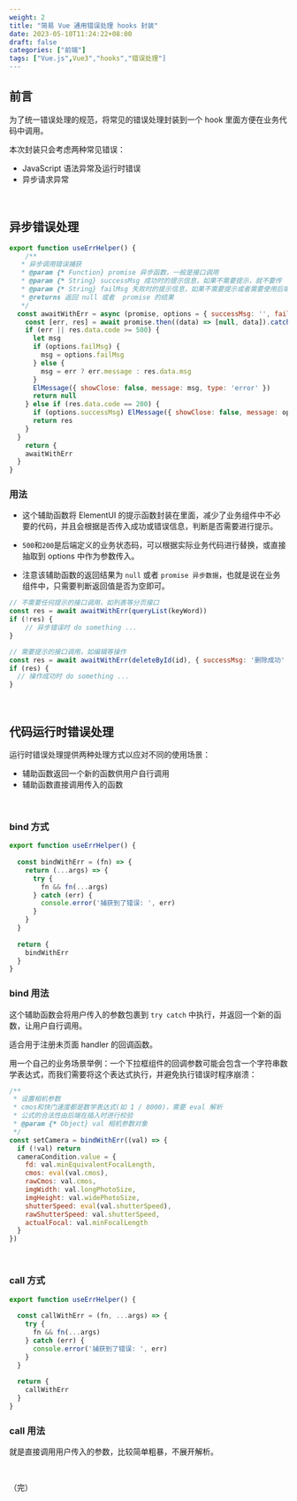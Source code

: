 ```yaml
---
weight: 2
title: "简易 Vue 通用错误处理 hooks 封装"
date: 2023-05-10T11:24:22+08:00
draft: false
categories: ["前端"]
tags: ["Vue.js",Vue3","hooks","错误处理"]
---
```


## 前言

为了统一错误处理的规范，将常见的错误处理封装到一个 hook 里面方便在业务代码中调用。

本次封装只会考虑两种常见错误：

* JavaScript 语法异常及运行时错误
* 异步请求异常

&nbsp;

## 异步错误处理

```javascript
export function useErrHelper() {
    /**
   * 异步调用错误捕获
   * @param {* Function} promise 异步函数，一般是接口调用
   * @param {* String} successMsg 成功时的提示信息，如果不需要提示，就不要传
   * @param {* String} failMsg 失败时的提示信息，如果不需要提示或者需要使用后端返回的信息，就不要传（建议不传）
   * @returns 返回 null 或者  promise 的结果
   */
  const awaitWithErr = async (promise, options = { successMsg: '', failMsg: '' }) => {
    const [err, res] = await promise.then((data) => [null, data]).catch((err) => [err, null])
    if (err || res.data.code >= 500) {
      let msg
      if (options.failMsg) {
        msg = options.failMsg
      } else {
        msg = err ? err.message : res.data.msg
      }
      ElMessage({ showClose: false, message: msg, type: 'error' })
      return null
    } else if (res.data.code == 200) {
      if (options.successMsg) ElMessage({ showClose: false, message: options.successMsg, type: 'success' })
      return res
    }
  }
    return {
    awaitWithErr
  }
}
```

### 用法

* 这个辅助函数将 ElementUI 的提示函数封装在里面，减少了业务组件中不必要的代码，并且会根据是否传入成功或错误信息，判断是否需要进行提示。

* `500`和`200`是后端定义的业务状态码，可以根据实际业务代码进行替换，或直接抽取到 options 中作为参数传入。
* 注意该辅助函数的返回结果为 `null` 或者 `promise 异步数据`，也就是说在业务组件中，只需要判断返回值是否为空即可。

```javascript
// 不需要任何提示的接口调用，如列表等分页接口
const res = await awaitWithErr(queryList(keyWord))
if (!res) {
    // 异步错误时 do something ...
}
```

```javascript
// 需要提示的接口调用，如编辑等操作
const res = await awaitWithErr(deleteById(id), { successMsg: '删除成功' })
if (res) {
  // 操作成功时 do something ...
}
```

&nbsp;

## 代码运行时错误处理

运行时错误处理提供两种处理方式以应对不同的使用场景：

* 辅助函数返回一个新的函数供用户自行调用
* 辅助函数直接调用传入的函数

&nbsp;

### bind 方式

```javascript
export function useErrHelper() {
    
  const bindWithErr = (fn) => {
    return (...args) => {
      try {
        fn && fn(...args)
      } catch (err) {
        console.error('捕获到了错误: ', err)
      }
    }
  }
  
  return {
  	bindWithErr
  }
}
```

### bind 用法

这个辅助函数会将用户传入的参数包裹到 `try catch` 中执行，并返回一个新的函数，让用户自行调用。

适合用于注册未页面 handler 的回调函数。

用一个自己的业务场景举例：一个下拉框组件的回调参数可能会包含一个字符串数学表达式，而我们需要将这个表达式执行，并避免执行错误时程序崩溃：

```javascript
/**
 * 设置相机参数
 * cmos和快门速度都是数学表达式(如 1 / 8000)，需要 eval 解析
 * 公式的合法性由后端在插入时进行校验
 * @param {* Object} val 相机参数对象
 */
const setCamera = bindWithErr((val) => {
  if (!val) return
  cameraCondition.value = {
    fd: val.minEquivalentFocalLength,
    cmos: eval(val.cmos),
    rawCmos: val.cmos,
    imgWidth: val.longPhotoSize,
    imgHeight: val.widePhotoSize,
    shutterSpeed: eval(val.shutterSpeed),
    rawShutterSpeed: val.shutterSpeed,
    actualFocal: val.minFocalLength
  }
})
```

&nbsp;

### call 方式

```javascript
export function useErrHelper() {
   
  const callWithErr = (fn, ...args) => {
    try {
      fn && fn(...args)
    } catch (err) {
      console.error('捕获到了错误: ', err)
    }
  }
  
  return {
  	callWithErr
  }
}
```

### call 用法

就是直接调用用户传入的参数，比较简单粗暴，不展开解析。

&nbsp;

（完）

